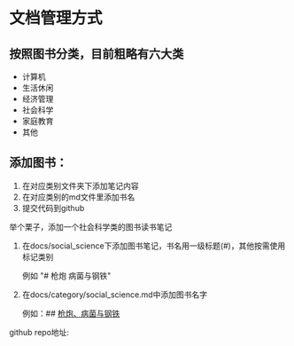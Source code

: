 # 文档管理方式

## 按照图书分类，目前粗略有六大类
  - 计算机
  - 生活休闲
  - 经济管理
  - 社会科学
  - 家庭教育
  - 其他
  
## 添加图书：
1. 在对应类别文件夹下添加笔记内容
2. 在对应类别的md文件里添加书名
3. 提交代码到github
   
举个栗子，添加一个社会科学类的图书读书笔记
1. 在docs/social_science下添加图书笔记，书名用一级标题(#)，其他按需使用标记类别
   
   例如 "# 枪炮 病菌与钢铁"

2. 在docs/category/social_science.md中添加图书名字
   
   例如：## [枪炮、病菌与钢铁](../../social_science/枪炮、病菌与钢铁.md)


github repo地址: